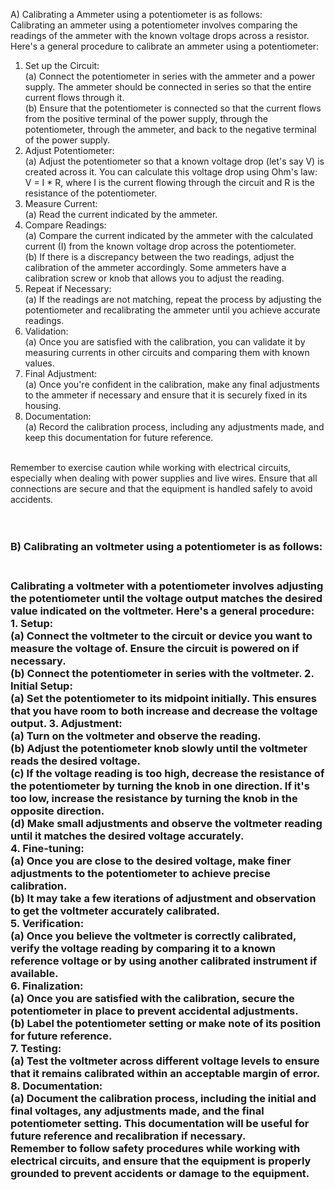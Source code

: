 A) Calibrating a Ammeter using a potentiometer is as follows:
<br>
Calibrating an ammeter using a potentiometer involves comparing the readings of the ammeter with the known voltage drops across a resistor. Here's a general procedure to calibrate an ammeter using a potentiometer:
<br>

1. Set up the Circuit:<br>
   (a) Connect the potentiometer in series with the ammeter and a power supply. The ammeter should be connected in series so that the entire current flows through it.<br>
   (b) Ensure that the potentiometer is connected so that the current flows from the positive terminal of the power supply, through the potentiometer, through the ammeter, and back to the negative terminal of the power supply.  <br>
2. Adjust Potentiometer:<br>
   (a) Adjust the potentiometer so that a known voltage drop (let's say V) is created across it. You can calculate this voltage drop using Ohm's law: V = I * R, where I is the current flowing through the circuit and R is the resistance of the potentiometer.  <br>
3. Measure Current:<br>
   (a) Read the current indicated by the ammeter.<br>
4. Compare Readings:<br>
   (a) Compare the current indicated by the ammeter with the calculated current (I) from the known voltage drop across the potentiometer.<br>
   (b) If there is a discrepancy between the two readings, adjust the calibration of the ammeter accordingly. Some ammeters have a calibration screw or knob that allows you to adjust the reading.<br>
5. Repeat if Necessary:<br>
   (a) If the readings are not matching, repeat the process by adjusting the potentiometer and recalibrating the ammeter until you achieve accurate readings.<br>
6. Validation:<br>
   (a) Once you are satisfied with the calibration, you can validate it by measuring currents in other circuits and comparing them with known values.<br>
7. Final Adjustment:<br>
   (a) Once you're confident in the calibration, make any final adjustments to the ammeter if necessary and ensure that it is securely fixed in its housing.<br>
8. Documentation:<br>
   (a) Record the calibration process, including any adjustments made, and keep this documentation for future reference.
<br>
Remember to exercise caution while working with electrical circuits, especially when dealing with power supplies and live wires. Ensure that all connections are secure and that the equipment is handled safely to avoid accidents.

<br>
<br>
<br>

<h3>B) Calibrating an voltmeter using a potentiometer is as follows:<h3/>
<br>
Calibrating a voltmeter with a potentiometer involves adjusting the potentiometer until the voltage output matches the desired value indicated on the voltmeter. Here's a general procedure:
<br>
1. Setup:<br>
   (a) Connect the voltmeter to the circuit or device you want to measure the voltage of. Ensure the circuit is powered on if necessary.<br>
   (b) Connect the potentiometer in series with the voltmeter.
2. Initial Setup:<br>
   (a) Set the potentiometer to its midpoint initially. This ensures that you have room to both increase and decrease the voltage output.
3. Adjustment:<br>
   (a) Turn on the voltmeter and observe the reading.<br>
   (b) Adjust the potentiometer knob slowly until the voltmeter reads the desired voltage.<br>
   (c) If the voltage reading is too high, decrease the resistance of the potentiometer by turning the knob in one direction. If it's too low, increase the resistance by turning the knob in the opposite direction.<br>
   (d) Make small adjustments and observe the voltmeter reading until it matches the desired voltage accurately.<br>
4. Fine-tuning:<br>
   (a) Once you are close to the desired voltage, make finer adjustments to the potentiometer to achieve precise calibration.<br>
   (b) It may take a few iterations of adjustment and observation to get the voltmeter accurately calibrated.<br>
5. Verification:<br>
   (a) Once you believe the voltmeter is correctly calibrated, verify the voltage reading by comparing it to a known reference voltage or by using another calibrated instrument if available.<br>
6. Finalization:<br>
   (a) Once you are satisfied with the calibration, secure the potentiometer in place to prevent accidental adjustments.<br>
   (b) Label the potentiometer setting or make note of its position for future reference.<br>
7. Testing:<br>
   (a) Test the voltmeter across different voltage levels to ensure that it remains calibrated within an acceptable margin of error.<br>
8. Documentation:<br>
   (a) Document the calibration process, including the initial and final voltages, any adjustments made, and the final potentiometer setting. This documentation will be useful for future reference and recalibration if necessary.
<br>
Remember to follow safety procedures while working with electrical circuits, and ensure that the equipment is properly grounded to prevent accidents or damage to the equipment.









